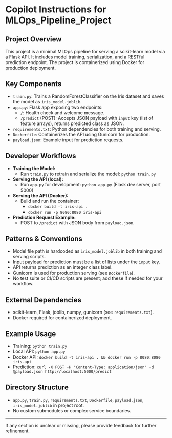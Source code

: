 # Copilot Instructions for MLOps_Pipeline_Project

## Project Overview
This project is a minimal MLOps pipeline for serving a scikit-learn model via a Flask API. It includes model training, serialization, and a RESTful prediction endpoint. The project is containerized using Docker for production deployment.

## Key Components
- `train.py`: Trains a RandomForestClassifier on the Iris dataset and saves the model as `iris_model.joblib`.
- `app.py`: Flask app exposing two endpoints:
  - `/`: Health check and welcome message.
  - `/predict` (POST): Accepts JSON payload with `input` key (list of feature arrays), returns predicted class as JSON.
- `requirements.txt`: Python dependencies for both training and serving.
- `Dockerfile`: Containerizes the API using Gunicorn for production.
- `payload.json`: Example input for prediction requests.

## Developer Workflows
- **Training the Model:**
  - Run `train.py` to retrain and serialize the model: `python train.py`
- **Serving the API (local):**
  - Run `app.py` for development: `python app.py` (Flask dev server, port 5000)
- **Serving the API (Docker):**
  - Build and run the container:
    - `docker build -t iris-api .`
    - `docker run -p 8080:8080 iris-api`
- **Prediction Request Example:**
  - POST to `/predict` with JSON body from `payload.json`.

## Patterns & Conventions
- Model file path is hardcoded as `iris_model.joblib` in both training and serving scripts.
- Input payload for prediction must be a list of lists under the `input` key.
- API returns prediction as an integer class label.
- Gunicorn is used for production serving (see `Dockerfile`).
- No test suite or CI/CD scripts are present; add these if needed for your workflow.

## External Dependencies
- scikit-learn, Flask, joblib, numpy, gunicorn (see `requirements.txt`).
- Docker required for containerized deployment.

## Example Usage
- Training: `python train.py`
- Local API: `python app.py`
- Docker API: `docker build -t iris-api . && docker run -p 8080:8080 iris-api`
- Prediction: `curl -X POST -H "Content-Type: application/json" -d @payload.json http://localhost:5000/predict`

## Directory Structure
- `app.py`, `train.py`, `requirements.txt`, `Dockerfile`, `payload.json`, `iris_model.joblib` in project root.
- No custom submodules or complex service boundaries.

---
If any section is unclear or missing, please provide feedback for further refinement.
